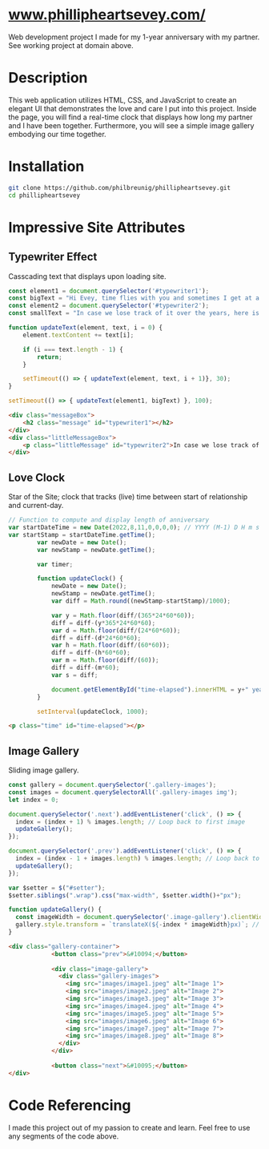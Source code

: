 # www.phillipheartsevey.com/
Web development project I made for my 1-year anniversary with my partner. See working project at domain above.

# Description
This web application utilizes HTML, CSS, and JavaScript to create an elegant UI that demonstrates the love and care I put into this project. Inside the page, you will find a real-time clock that displays how long my partner and I have been together. Furthermore, you will see a simple image gallery embodying our time together.

# Installation
```bash
git clone https://github.com/philbreunig/phillipheartsevey.git
cd phillipheartsevey
```

# Impressive Site Attributes
## Typewriter Effect
Casscading text that displays upon loading site.
```javascript
const element1 = document.querySelector('#typewriter1');
const bigText = "Hi Evey, time flies with you and sometimes I get at a loss for words when talking about us. I thought I could fix both those things by coding it. :)";
const element2 = document.querySelector('#typewriter2');
const smallText = "In case we lose track of it over the years, here is how long its been since you've given me the chance to love you:";

function updateText(element, text, i = 0) {
    element.textContent += text[i];

    if (i === text.length - 1) {
        return;
    }

    setTimeout(() => { updateText(element, text, i + 1)}, 30);
}

setTimeout(() => { updateText(element1, bigText) }, 100);
```
```html
<div class="messageBox">
    <h2 class="message" id="typewriter1"></h2>
</div>
<div class="littleMessageBox">
    <p class="littleMessage" id="typewriter2">In case we lose track of it over the years, here is how long its been since you've given me the chance to love you:</p>
</div>
```

## Love Clock
Star of the Site; clock that tracks (live) time between start of relationship and current-day.
```javascript
// Function to compute and display length of anniversary
var startDateTime = new Date(2022,8,11,0,0,0,0); // YYYY (M-1) D H m s (start time and date from DB)
var startStamp = startDateTime.getTime();
        var newDate = new Date();
        var newStamp = newDate.getTime();

        var timer;

        function updateClock() {
            newDate = new Date();
            newStamp = newDate.getTime();
            var diff = Math.round((newStamp-startStamp)/1000);

            var y = Math.floor(diff/(365*24*60*60));
            diff = diff-(y*365*24*60*60);
            var d = Math.floor(diff/(24*60*60));
            diff = diff-(d*24*60*60);
            var h = Math.floor(diff/(60*60));
            diff = diff-(h*60*60);
            var m = Math.floor(diff/(60));
            diff = diff-(m*60);
            var s = diff;

            document.getElementById("time-elapsed").innerHTML = y+" year(s), " +d+" day(s), "+h+" hour(s), "+m+" minute(s), "+s+" second(s) in love";
        }

        setInterval(updateClock, 1000);
```
```html
<p class="time" id="time-elapsed"></p>
```

## Image Gallery
Sliding image gallery.
```javascript
const gallery = document.querySelector('.gallery-images');
const images = document.querySelectorAll('.gallery-images img');
let index = 0;

document.querySelector('.next').addEventListener('click', () => {
  index = (index + 1) % images.length; // Loop back to first image
  updateGallery();
});

document.querySelector('.prev').addEventListener('click', () => {
  index = (index - 1 + images.length) % images.length; // Loop back to last image
  updateGallery();
});

var $setter = $("#setter");
$setter.siblings(".wrap").css("max-width", $setter.width()+"px");

function updateGallery() {
  const imageWidth = document.querySelector('.image-gallery').clientWidth; // Get container width
  gallery.style.transform = `translateX(${-index * imageWidth}px)`; // Move horizontally by image width
}
```
```html
<div class="gallery-container">
            <button class="prev">&#10094;</button>
            
            <div class="image-gallery">
              <div class="gallery-images">
                <img src="images/image1.jpeg" alt="Image 1">
                <img src="images/image2.jpeg" alt="Image 2">
                <img src="images/image3.jpeg" alt="Image 3">
                <img src="images/image4.jpeg" alt="Image 4">
                <img src="images/image5.jpeg" alt="Image 5">
                <img src="images/image6.jpeg" alt="Image 6">
                <img src="images/image7.jpeg" alt="Image 7">
                <img src="images/image8.jpeg" alt="Image 8">
              </div>
            </div>
            
            <button class="next">&#10095;</button>
</div>
```

# Code Referencing
I made this project out of my passion to create and learn. Feel free to use any segments of the code above.
